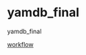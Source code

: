 # yamdb_final
yamdb_final

[workflow](https://github.com/ValentinDevPy/yamdb_final/actions/workflows/yamdb_workflow.yml/badge.svg)

